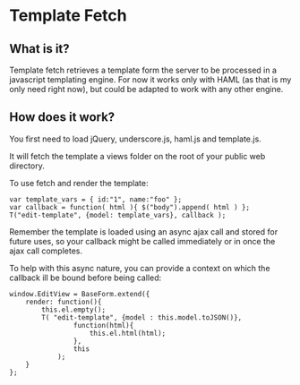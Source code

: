 Template Fetch
==============

What is it?
-----------

Template fetch retrieves a template form the server to be processed in a javascript templating engine. For now it works only with HAML (as that is my only need right now), but could be adapted to work with any other engine.

How does it work?
-----------------

You first need to load jQuery, underscore.js, haml.js and template.js.

It will fetch the template a views folder on the root of your public web directory.

To use fetch and render the template:
  
    var template_vars = { id:"1", name:"foo" };
    var callback = function( html ){ $("body").append( html ) };
    T("edit-template", {model: template_vars}, callback );
    
Remember the template is loaded using an async ajax call and stored for future uses, so your callback might be called immediately or in once the ajax call completes.

To help with this async nature, you can provide a context on which the callback ill be bound before being called:
  
    window.EditView = BaseForm.extend({
  		render: function(){
  			this.el.empty();
  			T( "edit-template", {model : this.model.toJSON()},
  					function(html){
  						this.el.html(html);
  					},
  					this
  				);
  		}
  	};
	

